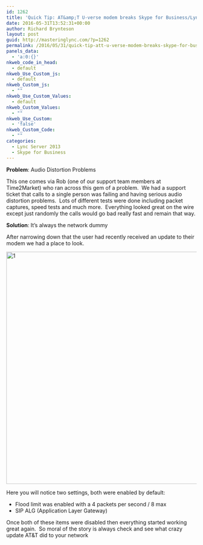 ```yaml
---
id: 1262
title: 'Quick Tip: AT&amp;T U-verse modem breaks Skype for Business/Lync'
date: 2016-05-31T13:52:31+00:00
author: Richard Brynteson
layout: post
guid: http://masteringlync.com/?p=1262
permalink: /2016/05/31/quick-tip-att-u-verse-modem-breaks-skype-for-businesslync/
panels_data:
  - 'a:0:{}'
nkweb_code_in_head:
  - default
nkweb_Use_Custom_js:
  - default
nkweb_Custom_js:
  - ""
nkweb_Use_Custom_Values:
  - default
nkweb_Custom_Values:
  - ""
nkweb_Use_Custom:
  - 'false'
nkweb_Custom_Code:
  - ""
categories:
  - Lync Server 2013
  - Skype for Business
---
```

**Problem**: Audio Distortion Problems

This one comes via Rob (one of our support team members at Time2Market) who ran across this gem of a problem.  We had a support ticket that calls to a single person was failing and having serious audio distortion problems.  Lots of different tests were done including packet captures, speed tests and much more.  Everything looked great on the wire except just randomly the calls would go bad really fast and remain that way.

**Solution**: It&#8217;s always the network dummy

After narrowing down that the user had recently received an update to their modem we had a place to look.

<a href="https://i1.wp.com/masteringlync.gcmtotalsolutions.com/wp-content/uploads/sites/2/2016/05/1.jpg" rel="attachment wp-att-1263"><img class="alignnone size-full wp-image-1263" src="https://i1.wp.com/masteringlync.gcmtotalsolutions.com/wp-content/uploads/sites/2/2016/05/1.jpg?resize=697%2C615&#038;ssl=1" alt="1" width="697" height="615" srcset="https://i2.wp.com/masteringlync.com/wp-content/uploads/sites/2/2016/05/1.jpg?w=697&ssl=1 697w, https://i2.wp.com/masteringlync.com/wp-content/uploads/sites/2/2016/05/1.jpg?resize=300%2C265&ssl=1 300w" sizes="(max-width: 697px) 100vw, 697px" data-recalc-dims="1" /></a>

Here you will notice two settings, both were enabled by default:

  * Flood limit was enabled with a 4 packets per second / 8 max
  * SIP ALG (Application Layer Gateway)

Once both of these items were disabled then everything started working great again.  So moral of the story is always check and see what crazy update AT&T did to your network
